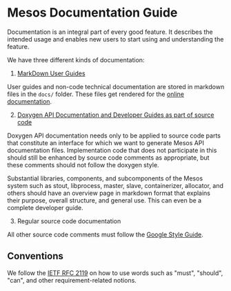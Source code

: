 # Mesos Documentation  Guide

Documentation is an integral part of every good feature. It describes the intended usage and enables new users to start using and understanding the feature.

We have three different kinds of documentation:


1. [MarkDown User Guides](/documentation/latest/mesos-markdown-style-guide/)

  User guides and non-code technical documentation are stored in markdown files in the `docs/` folder. These files get rendered for the [online documentation](http://mesos.apache.org/documentation/latest/).


2. [Doxygen API Documentation and Developer Guides as part of source code](/documentation/latest/mesos-doxygen-style-guide/)

  Doxygen API documentation needs only to be applied to source code parts that
  constitute an interface for which we want to generate Mesos API documentation
  files. Implementation code that does not participate in this should still be
  enhanced by source code comments as appropriate, but these comments should not follow the doxygen style.

  Substantial libraries, components, and subcomponents of the Mesos system such as
  stout, libprocess, master, slave, containerizer, allocator, and others
  should have an overview page in markdown format that explains their
  purpose, overall structure, and general use. This can even be a complete developer guide.


3. Regular source code documentation

  All other source code comments must follow the [Google Style Guide](https://google-styleguide.googlecode.com/svn/trunk/cppguide.html#Comments).


## Conventions

We follow the [IETF RFC 2119](https://www.ietf.org/rfc/rfc2119.txt)
on how to use words such as "must", "should", "can",
and other requirement-related notions.
